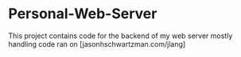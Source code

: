 # Personal-Web-Server

This project contains code for the backend of my web server mostly handling code ran on [jasonhschwartzman.com/jlang]
